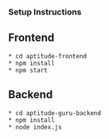 ### Setup Instructions

  ## Frontend
    * cd aptitude-frontend
    * npm install
    * npm start
    
  ## Backend
    * cd aptitude-guru-backend
    * npm install
    * node index.js
